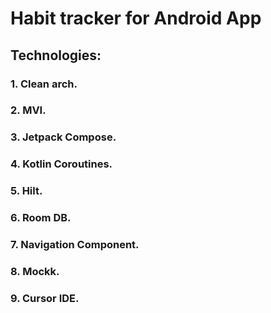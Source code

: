 # Habit tracker for Android App
## Technologies:
### 1. Clean arch.
### 2. MVI.
### 3. Jetpack Compose.
### 4. Kotlin Coroutines.
### 5. Hilt.
### 6. Room DB.
### 7. Navigation Component.
### 8. Mockk.
### 9. Cursor IDE.
